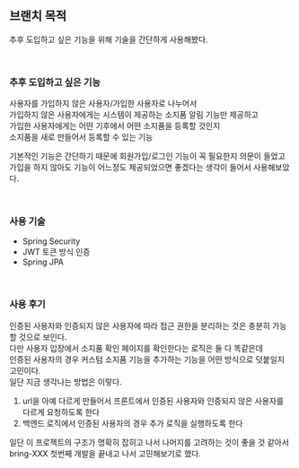 
## 브랜치 목적
추후 도입하고 싶은 기능을 위해 기술을 간단하게 사용해봤다.

&nbsp;

### 추후 도입하고 싶은 기능
사용자를 가입하지 않은 사용자/가입한 사용자로 나누어서 <br/>
가입하지 않은 사용자에게는 시스템이 제공하는 소지품 알림 기능만 제공하고<br/>
가입한 사용자에게는 어떤 기후에서 어떤 소지품을 등록할 것인지<br/>
소지품을 새로 만들어서 등록할 수 있는 기능<br/>

기본적인 기능은 간단하기 때문에 회원가입/로그인 기능이 꼭 필요한지 의문이 들었고<br/>
가입을 하지 않아도 기능이 어느정도 제공되었으면 좋겠다는 생각이 들어서 사용해보았다.<br/>

&nbsp;

### 사용 기술
- Spring Security
- JWT 토큰 방식 인증
- Spring JPA

&nbsp;


### 사용 후기
인증된 사용자와 인증되지 않은 사용자에 따라 접근 권한을 분리하는 것은 충분히 가능할 것으로 보인다.<br/>
다만 사용자 입장에서 소지품 확인 페이지를 확인한다는 로직은 둘 다 똑같은데 <br/>
인증된 사용자의 경우 커스텀 소지품 기능을 추가하는 기능을 어떤 방식으로 덧붙일지 고민이다.<br/>
일단 지금 생각나는 방법은 이렇다.<br/>

1. url을 아예 다르게 만들어서 프론트에서 인증된 사용자와 인증되지 않은 사용자를 다르게 요청하도록 한다
2. 백엔드 로직에서 인증된 사용자의 경우 추가 로직을 실행하도록 한다

일단 이 프로젝트의 구조가 명확히 잡히고 나서 나머지를 고려하는 것이 좋을 것 같아서<br/>
bring-XXX 첫번째 개발을 끝내고 나서 고민해보기로 했다.
